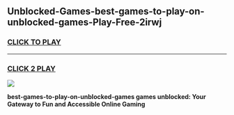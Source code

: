 
## Unblocked-Games-best-games-to-play-on-unblocked-games-Play-Free-2irwj
<h3>
<a href="https://premium76.site?title=best-games-to-play-on-unblocked-games&ref=18A">CLICK TO PLAY</a></h3>
<hr>

<h3>
<a href="https://premium76.site?title=best-games-to-play-on-unblocked-games&ref=18A">CLICK 2 PLAY</a>
  
</h3>

<a href="https://premium76.site?title=best-games-to-play-on-unblocked-games&ref=18A"><img src="https://clearcache.store/games.png"></a>


**best-games-to-play-on-unblocked-games games unblocked: Your Gateway to Fun and Accessible Online Gaming**
